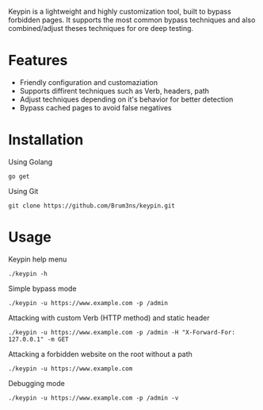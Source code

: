 Keypin is a lightweight and highly customization tool, built to bypass forbidden pages. It supports the most common bypass techniques and also combined/adjust theses techniques for ore deep testing. 

# Features

* Friendly configuration and customaziation
* Supports diffirent techniques such as Verb, headers, path
* Adjust techniques depending on it's behavior for better detection 
* Bypass cached pages to avoid false negatives

# Installation

Using Golang
```
go get
```
Using Git
```
git clone https://github.com/Brum3ns/keypin.git
```

# Usage

Keypin help menu
```
./keypin -h
```
Simple bypass mode
```
./keypin -u https://www.example.com -p /admin
```
Attacking with custom Verb (HTTP method) and static header
```
./keypin -u https://www.example.com -p /admin -H "X-Forward-For: 127.0.0.1" -m GET
```
Attacking a forbidden website on the root without a path
```
./keypin -u https://www.example.com
```
Debugging mode
```
./keypin -u https://www.example.com -p /admin -v
```
